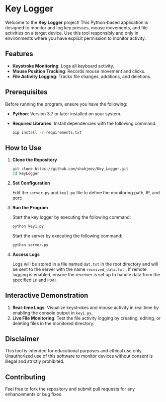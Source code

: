 # Key Logger

Welcome to the **Key Logger** project! This Python-based application is designed to monitor and log key presses, mouse movements, and file activities on a target device. Use this tool responsibly and only in environments where you have explicit permission to monitor activity.

## Features

- **Keystroke Monitoring**: Logs all keyboard activity.
- **Mouse Position Tracking**: Records mouse movement and clicks.
- **File Activity Logging**: Tracks file changes, additions, and deletions.

## Prerequisites

Before running the program, ensure you have the following:

- **Python**: Version 3.7 or later installed on your system.
- **Required Libraries**: Install dependencies with the following command:

  ```bash
  pip install -r requirements.txt
  ```

## How to Use

1. **Clone the Repository**

   ```bash
   git clone https://github.com/shahjeez/Key_Logger.git
   cd keyLogger
   ```

2. **Set Configuration**

   Edit the `server.py` and `key1.py` file to define the monitoring path, IP, and port:

3. **Run the Program**

   Start the key logger by executing the following command:

   ```bash
   python key1.py
   ```
   Start the server by executing the following command:
   
   ```bash
   python server.py
   ```
   
5. **Access Logs**

   Logs will be stored in a file named `dat.txt` in the root directory and will be sent to the server with the name `received_data.txt` . If remote logging is enabled, ensure the receiver is set up to handle data from the specified `IP` and `PORT`.

## Interactive Demonstration

1. **Real-time Logs**: Visualize keystrokes and mouse activity in real time by enabling the console output in `key1.py`.
2. **Live File Monitoring**: Test the file activity logging by creating, editing, or deleting files in the monitored directory.

## Disclaimer

This tool is intended for educational purposes and ethical use only. Unauthorized use of this software to monitor devices without consent is illegal and strictly prohibited.

## Contributing

Feel free to fork the repository and submit pull requests for any enhancements or bug fixes.



